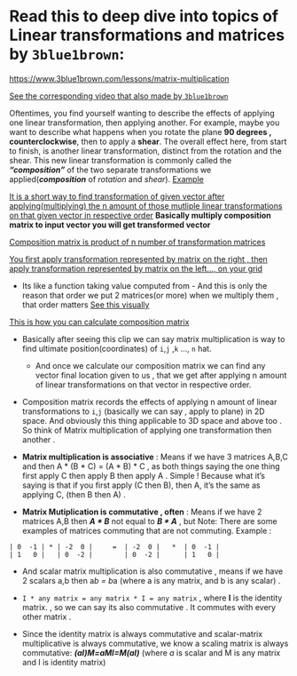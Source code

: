 # Read this to deep dive into topics of Linear transformations and matrices by `3blue1brown`: 
https://www.3blue1brown.com/lessons/matrix-multiplication

[See the corresponding video that also made by `3blue1brown`](https://youtu.be/XkY2DOUCWMU?si=grsKfZeDuTa46GMS)

Oftentimes, you find yourself wanting to describe the effects of applying one linear transformation, then applying another. For example, maybe you 
want to describe what happens when you rotate the plane **90 degrees , counterclockwise**, then to apply a **shear**. The overall effect here, from 
start to finish, is another linear transformation, distinct from the rotation and the shear. This new linear transformation is commonly called the 
***“composition”*** of the two separate transformations we applied(***composition*** of *rotation* and *shear*).
[Example](https://youtu.be/XkY2DOUCWMU?si=OynN8796dWY5dpzg&t=121)

[It is a short way to find transformation of given vector after applying(multiplying) the n amount of those mutliple linear transformations on that given vector in respective order](https://youtu.be/XkY2DOUCWMU?si=RZQzAEd_ygdwRnRo&t=184)
**Basically multiply composition matrix to input vector you will get transformed vector** 

[Composition matrix is product of n number of transformation matrices](https://youtu.be/XkY2DOUCWMU?si=DEiOkgXNgfNyiebc&t=223)

[You first apply transformation represented by matrix on the right , then apply transformation represented by matrix on the left..., on your grid](https://youtu.be/XkY2DOUCWMU?si=8MjcKX5jMvmuw8IS&t=245)
- Its like a function taking value computed from 
      - And this is only the reason that order we put 2 matrices(or more) when we multiply them , that order matters  [See this visually](https://youtu.be/XkY2DOUCWMU?si=Cl2zS90uuAj4Eopu&t=447)


[This is how you can calculate composition matrix](https://youtu.be/XkY2DOUCWMU?si=kbzRdrB6kwqqVTZp&t=290)
- Basically after seeing this clip we can say matrix multiplication is way to find ultimate position(coordinates) of `i`,`j` ,`k` ..., `n` hat. 
    - And once we calculate our composition matrix we can find any vector final location given to us , that we get after applying n amount of linear transformations on that vector in respective order.

- Composition matrix records the effects of applying n amount of linear transformations to `i`,`j` (basically we can say , apply to plane) in 2D space. And obviously this thing applicable to 3D space and above too . 
So think of Matrix multiplication of applying one transformation then another . 

- **Matrix multiplication is associative** : Means if we have 3 matrices A,B,C and then A * (B * C) = (A * B) * C , as both things saying the one thing first apply C then apply B then apply A . Simple ! Because what it’s saying is that if you first apply (C then B), then A, it’s the same as applying C, (then B then A) . 

- **Matrix Mutiplication is commutative , often** : Means if we have 2 matrices A,B then ***A * B*** not equal to ***B * A*** , but Note:  There are some examples of matrices commuting that are not commuting.
Example :
```
| 0  -1 | * | -2  0 |     =  | -2  0 |   *  | 0  -1 | 
| 1   0 |   | 0  -2 |        | 0  -2 |      | 1   0 |
```

- And scalar matrix multiplication is also commutative , means if we have 2 scalars a,b then a*b = b*a (where a is any matrix, and b is any scalar) .  

- `I * any matrix = any matrix * I = any matrix` , where **I** is the identity matrix.  , so we can say its also commutative . It commutes with every other matrix . 

- Since the identity matrix is always commutative and scalar-matrix multiplicative is always commutative, we know a scaling matrix is always commutative:
***(aI)M=aMI=M(aI)*** (where *a* is scalar and M is any matrix and I is identity matrix)